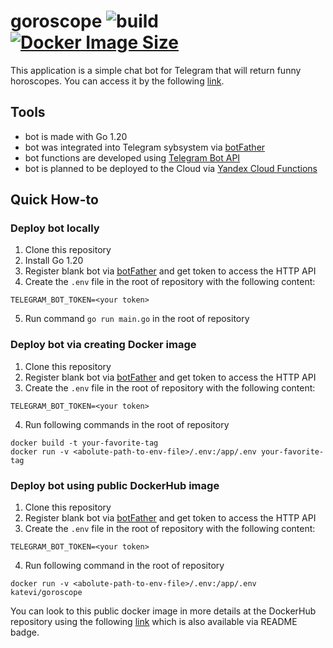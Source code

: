 # goroscope ![build](https://github.com/katevi/goroscope/actions/workflows/go.yml/badge.svg?style=shield??branch=master)[![Docker Image Size](https://badgen.net/docker/size/katevi/goroscope/?icon=docker&label=image%20size)](https://hub.docker.com/r/katevi/goroscope)

This application is a simple chat bot for Telegram that will return funny horoscopes. You can access it by the following [link](https://t.me/goroscope_katevi_bot).

## Tools
- bot is made with Go 1.20
- bot was integrated into Telegram sybsystem via [botFather](https://telegram.me/BotFather)
- bot functions are developed using [Telegram Bot API](https://core.telegram.org/bots/api)
- bot is planned to be deployed to the Cloud via [Yandex Cloud Functions](https://cloud.yandex.ru/services/functions)

## Quick How-to

### Deploy bot locally
1. Clone this repository
2. Install Go 1.20
3. Register blank bot via [botFather](https://telegram.me/BotFather) and get token to access the HTTP API
4. Create the `.env` file in the root of repository with the following content:
```
TELEGRAM_BOT_TOKEN=<your token>
```
5. Run command `go run main.go` in the root of repository

### Deploy bot via creating Docker image
1. Clone this repository
2. Register blank bot via [botFather](https://telegram.me/BotFather) and get token to access the HTTP API
3. Create the `.env` file in the root of repository with the following content:
```
TELEGRAM_BOT_TOKEN=<your token>
```
4. Run following commands in the root of repository
```
docker build -t your-favorite-tag
docker run -v <abolute-path-to-env-file>/.env:/app/.env your-favorite-tag
```

### Deploy bot using public DockerHub image
1. Clone this repository
2. Register blank bot via [botFather](https://telegram.me/BotFather) and get token to access the HTTP API
3. Create the `.env` file in the root of repository with the following content:
```
TELEGRAM_BOT_TOKEN=<your token>
```
4. Run following command in the root of repository
```
docker run -v <abolute-path-to-env-file>/.env:/app/.env katevi/goroscope
```

You can look to this public docker image in more details at the DockerHub repository using the following [link](https://hub.docker.com/r/katevi/goroscope) which is also available via README badge.